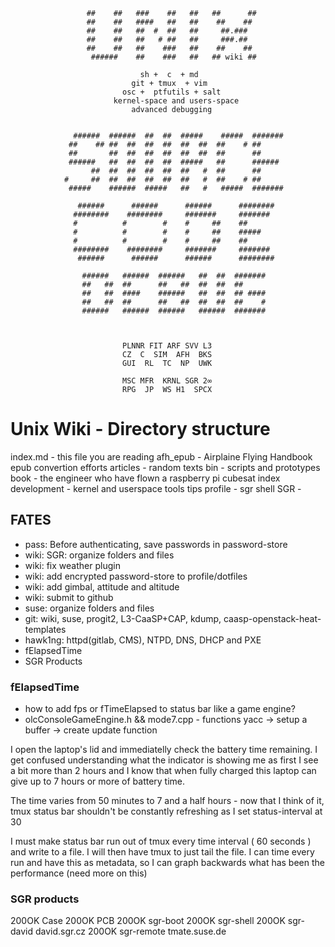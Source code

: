 
                     ##    ##   ###    ##   ##   ##      ##
                     ##    ##   ####   ##   ##    ##    ##
                     ##    ##   ##  #  ##   ##     ##.###
                     ##    ##   ##   # ##   ##     ###.##
                     ##    ##   ##    ###   ##    ##    ##
                      ######    ##    ###   ##   ## wiki ##

                                 sh +  c  + md
                               git + tmux  + vim
                             osc +  ptfutils + salt
                           kernel-space and users-space
                               advanced debugging


                  ######  ######  ##  ##  #####    #####  #######
                 ##    ## ##  ##  ##  ##  ##  ##  ##    # ##
                 ##       ##  ##  ##  ##  ##  ##  ##      ##
                 ######   ##  ##  ##  ##  #####   ##      ######
                      ##  ##  ##  ##  ##  ##   #  ##      ##
                #     ##  ##  ##  ##  ##  ##   #  ##    # ##
                 #####    ######  #####   ##   #   #####  #######

                   ######      ######      ######      ########
                  ########    ########     #######     #######
                  #          #        #    #     ##    ##
                  #          #        #    #     ##    #####
                  #          #        #    #     ##    ##
                  ########    ########     #######     #######
                   ######      ######      ######      ########

                    ######   ######  ######   ##  ##  #######
                    ##   ##  ##      ##   ##  ##  ##  ##
                    ##   ##  ####    ######   ##  ##  ## ####
                    ##   ##  ##      ##   ##  ##  ##  ##    #
                    ######   ######  ######   ######  #######



                             PLNNR FIT ARF SVV L3
                             CZ  C  SIM  AFH  BKS
                             GUI  RL  TC  NP  UWK

                             MSC MFR  KRNL SGR 2∞
                             RPG  JP  WS H1  SPCX


# Unix Wiki - Directory structure

  index.md     - this file you are reading
  afh_epub     - Airplaine Flying Handbook epub convertion efforts
  articles     - random texts
  bin          - scripts and prototypes
  book         - the engineer who have flown a raspberry pi cubesat index
  development  - kernel and userspace tools tips
  profile      - sgr shell
  SGR          -

## FATES

  * pass: Before authenticating, save passwords in password-store
  * wiki: SGR: organize folders and files
  * wiki: fix weather plugin
  * wiki: add encrypted password-store to profile/dotfiles
  * wiki: add gimbal, attitude and altitude
  * wiki: submit to github
  * suse: organize folders and files
  * git: wiki, suse, progit2, L3-CaaSP+CAP, kdump, caasp-openstack-heat-templates
  * hawk1ng:  httpd(gitlab, CMS), NTPD, DNS, DHCP and PXE
  * fElapsedTime
  * SGR Products








### fElapsedTime

  * how to add fps or fTimeElapsed to status bar like a game engine?
  * olcConsoleGameEngine.h && mode7.cpp - functions yacc
    -> setup a buffer
    -> create update function

I open the laptop's lid and immediatelly check the battery time remaining. I
get confused understanding what the indicator is showing me as first I see a
bit more than 2 hours and I know that when fully charged this laptop can give
up to 7 hours or more of battery time.

The time varies from 50 minutes to 7 and a half hours - now that I think of
it, tmux status bar shouldn't be constantly refreshing as I set
status-interval at 30

I must make status bar run out of tmux every time interval ( 60 seconds ) and
write to a file. I will then have tmux to just tail the file. I can time every
run and have this as metadata, so I can graph backwards what has been the
performance (need more on this)

### SGR products

  200OK Case
  200OK PCB
  200OK sgr-boot
  200OK sgr-shell
  200OK sgr-david   david.sgr.cz
  200OK sgr-remote  tmate.suse.de
